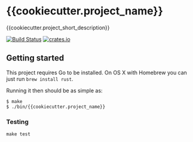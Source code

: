 # {{cookiecutter.project_name}}

{{cookiecutter.project_short_description}}

[![Build Status](https://travis-ci.org/{{cookiecutter.github_username}}/{{cookiecutter.project_name}}.svg?branch=master)](https://travis-ci.org/{{cookiecutter.github_username}}/{{cookiecutter.project_name}})
[![crates.io](https://img.shields.io/crates/v/{{cookiecutter.project_name}}.svg)](https://crates.io/crates/{{cookiecutter.project_name}})

## Getting started

This project requires Go to be installed. On OS X with Homebrew you can just run `brew install rust`.

Running it then should be as simple as:

```console
$ make
$ ./bin/{{cookiecutter.project_name}}
```

### Testing

``make test``
